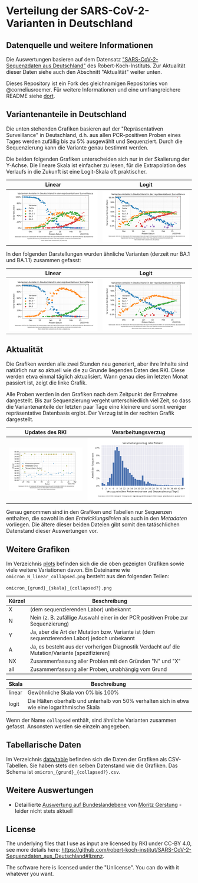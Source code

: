 # Verteilung der SARS-CoV-2-Varianten in Deutschland

## Datenquelle und weitere Informationen
Die Auswertungen basieren auf dem Datensatz ["SARS-CoV-2-Sequenzdaten aus Deutschland"](https://github.com/robert-koch-institut/SARS-CoV-2-Sequenzdaten_aus_Deutschland) des Robert-Koch-Instituts. Zur Aktualität dieser Daten siehe auch den Abschnitt "Aktualität" weiter unten.

Dieses Repository ist ein Fork des gleichnamigen Repositories von @corneliusroemer. Für weitere Informationen und eine umfrangreichere README siehe [dort](https://github.com/corneliusroemer/desh-data).

## Variantenanteile in Deutschland
Die unten stehenden Grafiken basieren auf der "Repräsentativen Surveillance" in Deutschland, d.h. aus allen PCR-positiven Proben eines Tages werden zufällig bis zu 5% ausgewählt und Sequenziert. Durch die Sequenzierung kann die Variante genau bestimmt werden.

Die beiden folgenden Grafiken unterscheiden sich nur in der Skalierung der Y-Achse. Die lineare Skala ist einfacher zu lesen, für die Extrapolation des Verlaufs in die Zukunft ist eine Logit-Skala oft praktischer.

Linear                                       |  Logit
:-------------------------------------------:|:-------------------------:
![N Linear Plot](plots/omicron_N_linear.png) | ![N Logit Plot](plots/omicron_N_logit.png)


In den folgenden Darstellungen wurden ähnliche Varianten (derzeit nur BA.1 und BA.1.1) zusammen gefasst:

Linear                                                 |  Logit
:-----------------------------------------------------:|:-------------------------:
![N Linear Plot](plots/omicron_N_linear_collapsed.png) | ![N Logit Plot](plots/omicron_N_logit_collapsed.png)

## Aktualität
Die Grafiken werden alle zwei Stunden neu generiert, aber ihre Inhalte sind natürlich nur so aktuell wie die zu Grunde liegenden Daten des RKI. Diese werden etwa einmal täglich aktualisiert. Wann genau dies im letzten Monat passiert ist, zeigt die linke Grafik.

Alle Proben werden in den Grafiken nach dem Zeitpunkt der Entnahme dargestellt. Bis zur Sequenzierung vergeht unterschiedlich viel Zeit, so dass die Variantenanteile der letzten paar Tage eine kleinere und somit weniger repräsentative Datenbasis ergibt. Der Verzug ist in der rechten Grafik dargestellt.

Updates des RKI                   | Verarbeitungsverzug
:--------------------------------:|:-------------------------:
![Commit Plot](plots/commits.png) | ![N Logit Plot](plots/sequencing_delay.png)


Genau genommen sind in den Grafiken und Tabellen nur Sequenzen enthalten, die sowohl in den _Entwicklungslinien_ als auch in den _Metadaten_ vorliegen. Die ältere dieser beiden Dateien gibt somit den tatäschlichen Datenstand dieser Auswertungen vor.

## Weitere Grafiken
Im Verzeichnis [plots](https://github.com/lenaschimmel/desh-data/tree/main/plots) befinden sich die die oben gezeigten Grafiken sowie viele weitere Variationen davon. Ein Dateiname wie `omicron_N_linear_collapsed.png` besteht aus den folgenden Teilen:

`omicron_{grund}_{skala}_{collapsed?}.png`

Kürzel | Beschreibung
-------| ------------
X      | (dem sequenzierenden Labor) unbekannt
N      | Nein (z. B. zufällige Auswahl einer in der PCR positiven Probe zur Sequenzierung)
Y      | Ja, aber die Art der Mutation bzw. Variante ist (dem sequenzierenden Labor) jedoch unbekannt
A      | Ja, es besteht aus der vorherigen Diagnostik Verdacht auf die Mutation/Variante [spezifizieren]
NX     | Zusammenfassung aller Problen mit den Gründen "N" und "X"
all    | Zusammenfassung aller Proben, unabhängig vom Grund

Skala  | Beschreibung
-------| ------------
linear | Gewöhnliche Skala von 0% bis 100%
logit  | Die Hälten oberhalb und unterhalb von 50% verhalten sich in etwa wie eine logarithmische Skala

Wenn der Name `collapsed` enthält, sind ähnliche Varianten zusammen gefasst. Ansonsten werden sie einzeln angegeben.

## Tabellarische Daten
Im Verzeichnis [data/table](https://github.com/lenaschimmel/desh-data/tree/main/data/table) befinden sich die Daten der Grafiken als CSV-Tabellen. Sie haben stets den selben Datenstand wie die Grafiken. Das Schema ist `omicron_{grund}_{collapsed?}.csv`.

## Weitere Auswertungen
 * Detaillierte [Auswertung auf Bundeslandebene](https://github.com/mg14/desh-data/blob/bundeslaender/genomicsurveillance.ipynb) von [Moritz Gerstung](https://github.com/mg14) - leider nicht stets aktuell

## License

The underlying files that I use as input are licensed by RKI under CC-BY 4.0, see more details here: <https://github.com/robert-koch-institut/SARS-CoV-2-Sequenzdaten_aus_Deutschland#lizenz>.

The software here is licensed under the "Unlicense". You can do with it whatever you want.
